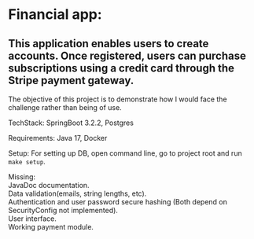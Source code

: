 # Financial app: 
## This application enables users to create accounts. Once registered, users can purchase subscriptions using a credit card through the Stripe payment gateway.
The objective of this project is to demonstrate how I would face the challenge rather than being of use.

TechStack:
SpringBoot 3.2.2,
Postgres

Requirements:
Java 17,
Docker

Setup:
For setting up DB, open command line, go to project root and run `make setup`.

Missing:  
JavaDoc documentation.  
Data validation(emails, string lengths, etc).  
Authentication and user password secure hashing (Both depend on SecurityConfig not implemented).  
User interface.  
Working payment module.  
